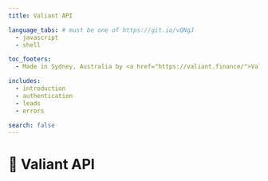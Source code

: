 ```yaml
---
title: Valiant API

language_tabs: # must be one of https://git.io/vQNgJ
  - javascript
  - shell

toc_footers:
  - Made in Sydney, Australia by <a href="https://valiant.finance/">Valiant</a> 🇦🇺

includes:
  - introduction
  - authentication
  - leads
  - errors

search: false
---
```


# 🦁 Valiant API
